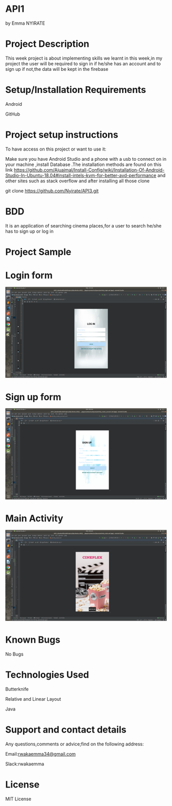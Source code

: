 

# API1
by Emma NYIRATE

# Project Description

This week project is about implementing skills we learnt in this week,in my project the user will be required to sign in if he/she has an account and to sign up if not,the data will be kept in the firebase

# Setup/Installation Requirements

Android

GitHub

# Project setup instructions

To have access on this project or want to use it:

Make sure you have Android Studio and a phone with a usb to connect on in your machine ,install Database .The installation methods are found on this link https://github.com/Ajuajmal/Install-Config/wiki/Installation-Of-Android-Studio-In-Ubuntu-18.04#install-intels-kvm-for-better-avd-performance and other sites such as stack overflow
and after installing all those clone

git clone https://github.com/Nyirate/API3.git

# BDD

It is an application of searching cinema places,for a user to search he/she has to sign up or log in

# Project Sample

# Login form

<img src="/photos/log in.png">

# Sign up form

<img src="/photos/sign up.png">

# Main Activity

<img src="/photos/main.png">

# Known Bugs

No Bugs

# Technologies Used

Butterknife

Relative and Linear Layout

Java

# Support and contact details

Any questions,comments or advice;find on the following address:

Email:rwakaemma34@gmail.com

Slack:rwakaemma

# License

MIT License


